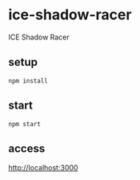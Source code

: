 # ice-shadow-racer
ICE Shadow Racer

## setup
`npm install`

## start
`npm start`

## access
[http://localhost:3000](http://localhost:3000)